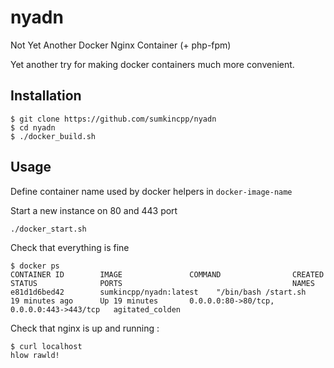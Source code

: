 # nyadn

Not Yet Another Docker Nginx Container (+ php-fpm)

Yet another try for making docker containers much more convenient.

## Installation

```
$ git clone https://github.com/sumkincpp/nyadn
$ cd nyadn
$ ./docker_build.sh
```

## Usage

Define container name used by docker helpers in `docker-image-name`

Start a new instance on 80 and 443 port

```bash
./docker_start.sh
```

Check that everything is fine

```
$ docker ps
CONTAINER ID        IMAGE               COMMAND                CREATED             STATUS              PORTS                                      NAMES
e81d1d6bed42        sumkincpp/nyadn:latest    "/bin/bash /start.sh   19 minutes ago      Up 19 minutes       0.0.0.0:80->80/tcp, 0.0.0.0:443->443/tcp   agitated_colden
```

Check that nginx is up and running :

```
$ curl localhost
hlow rawld!
```

